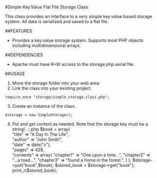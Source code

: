 #Simple Key:Value Flat File Storage Class

This class provides an interface to a very simple key:value based storage system. All data is 
serialized and saved to a flat file. 

##FEATURES

- Provides a key:value storage system. Supports most PHP objects including multidimensional arrays.

##DEPENDENCIES

- Apache must have R+W access to the storage.php.serial file.

##USAGE

1. Move the storage folder into your web area.
2. Link the class into your existing project.
``````````````````````````
require_once "storage/simple_storage.class.php";
``````````````````````````
3. Create an instance of the class.
``````````````````````````
$storage = new SimpleStorage();
``````````````````````````
4. Put and get content as needed. Note that the storage key must be a string!.
:::php
$book = array(														
		"title" => "A Day In The Life",									
		"author" => "John Smith",										
		"date" => date("c"),											
		"pages" => 428,												
		"contents" => array(
			"chapter1" => "One upon a time...",
			"chapter2" => "...a toad...",
			"chapter3" => "found a home in the forest.".
		)
	);
	$storage->put("book",$book);
	$stored_book = $storage->get("book");
	print_r($stored_book);
